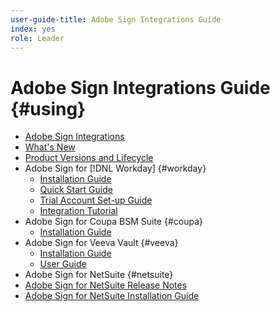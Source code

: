 ```yaml
---
user-guide-title: Adobe Sign Integrations Guide
index: yes
role: Leader
---
```


# Adobe Sign Integrations Guide {#using}

+ [Adobe Sign Integrations](home.md)
+ [What's New](whats-new.md)
+ [Product Versions and Lifecycle](versions.md)
+ Adobe Sign for [!DNL Workday] {#workday}
  + [Installation Guide](workday/install.md)
  + [Quick Start Guide](workday/quick-start.md)
  + [Trial Account Set-up Guide](workday/trial-install.md)
  + [Integration Tutorial](workday/tutorial-video.md)
+ Adobe Sign for Coupa BSM Suite {#coupa}
  + [Installation Guide](coupa/install.md)
+ Adobe Sign for Veeva Vault {#veeva}
  + [Installation Guide](veeva/install.md)
  + [User Guide](veeva/user.md)
+ Adobe Sign for NetSuite {#netsuite}
+   [Adobe Sign for NetSuite Release Notes](netsuite/release-notes.md)
+   [Adobe Sign for NetSuite Installation Guide](netsuite/install.md)
